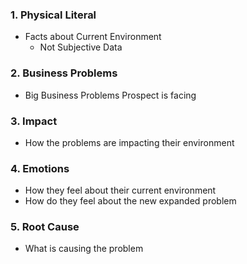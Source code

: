 ### 1. Physical Literal
- Facts about Current Environment
	- Not Subjective Data
### 2. Business Problems
- Big Business Problems Prospect is facing
### 3. Impact
- How the problems are impacting their environment
### 4. Emotions
- How they feel about their current environment
- How do they feel about the new expanded problem
### 5. Root Cause
- What is causing the problem